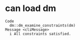 # can load dm

    Code
      dm::dm_examine_constraints(dm)
    Message <cliMessage>
      i All constraints satisfied.

